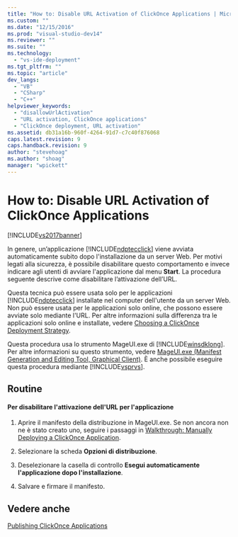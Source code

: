 ```yaml
---
title: "How to: Disable URL Activation of ClickOnce Applications | Microsoft Docs"
ms.custom: ""
ms.date: "12/15/2016"
ms.prod: "visual-studio-dev14"
ms.reviewer: ""
ms.suite: ""
ms.technology: 
  - "vs-ide-deployment"
ms.tgt_pltfrm: ""
ms.topic: "article"
dev_langs: 
  - "VB"
  - "CSharp"
  - "C++"
helpviewer_keywords: 
  - "disallowUrlActivation"
  - "URL activation, ClickOnce applications"
  - "ClickOnce deployment, URL activation"
ms.assetid: db31a16b-960f-4264-91d7-c7c40f876068
caps.latest.revision: 9
caps.handback.revision: 9
author: "stevehoag"
ms.author: "shoag"
manager: "wpickett"
---
```

# How to: Disable URL Activation of ClickOnce Applications
[!INCLUDE[vs2017banner](../code-quality/includes/vs2017banner.md)]

In genere, un’applicazione [!INCLUDE[ndptecclick](../deployment/includes/ndptecclick_md.md)] viene avviata automaticamente subito dopo l'installazione da un server Web.  Per motivi legati alla sicurezza, è possibile disabilitare questo comportamento e invece indicare agli utenti di avviare l'applicazione dal menu **Start**.  La procedura seguente descrive come disabilitare l’attivazione dell’URL.  
  
 Questa tecnica può essere usata solo per le applicazioni [!INCLUDE[ndptecclick](../deployment/includes/ndptecclick_md.md)] installate nel computer dell'utente da un server Web.  Non può essere usata per le applicazioni solo online, che possono essere avviate solo mediante l'URL.  Per altre informazioni sulla differenza tra le applicazioni solo online e installate, vedere [Choosing a ClickOnce Deployment Strategy](../deployment/choosing-a-clickonce-deployment-strategy.md).  
  
 Questa procedura usa lo strumento MageUI.exe di [!INCLUDE[winsdklong](../deployment/includes/winsdklong_md.md)].  Per altre informazioni su questo strumento, vedere [MageUI.exe \(Manifest Generation and Editing Tool, Graphical Client\)](../Topic/MageUI.exe%20\(Manifest%20Generation%20and%20Editing%20Tool,%20Graphical%20Client\).md).  È anche possibile eseguire questa procedura mediante [!INCLUDE[vsprvs](../code-quality/includes/vsprvs_md.md)].  
  
## Routine  
  
#### Per disabilitare l'attivazione dell'URL per l'applicazione  
  
1.  Aprire il manifesto della distribuzione in MageUI.exe.  Se non ancora non ne è stato creato uno, seguire i passaggi in [Walkthrough: Manually Deploying a ClickOnce Application](../deployment/walkthrough-manually-deploying-a-clickonce-application.md).  
  
2.  Selezionare la scheda **Opzioni di distribuzione**.  
  
3.  Deselezionare la casella di controllo **Esegui automaticamente l'applicazione dopo l'installazione**.  
  
4.  Salvare e firmare il manifesto.  
  
## Vedere anche  
 [Publishing ClickOnce Applications](../deployment/publishing-clickonce-applications.md)